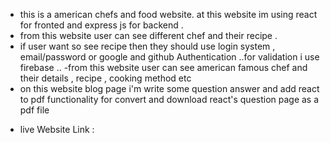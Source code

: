 - this is a american chefs and food website. at this website im using react for fronted and express js for backend .
- from this website user can see different chef and their recipe .
- if user want so see recipe then they should use login system , email/password or google and github Authentication ..for validation i use firebase ..
-from this website user can see american famous chef and their details , recipe , cooking method etc
- on this website blog page i'm write some question answer and add react to pdf functionality for convert and download react's question page as a pdf file

* live Website Link : 